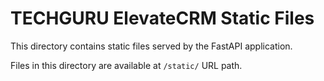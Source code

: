 # TECHGURU ElevateCRM Static Files

This directory contains static files served by the FastAPI application.

Files in this directory are available at `/static/` URL path.
